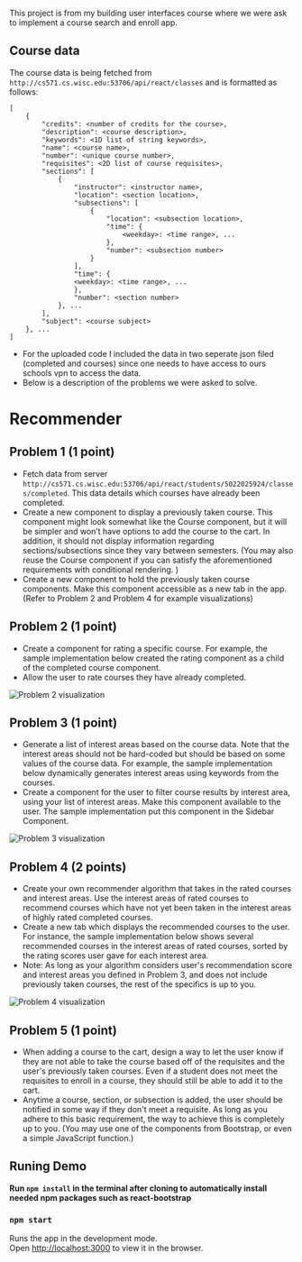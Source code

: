 

This project is from my building user interfaces course where we were ask to implement a course search and enroll app.

## Course data

The course data is being fetched from `http://cs571.cs.wisc.edu:53706/api/react/classes` and is formatted as follows:

```
[
    {
        "credits": <number of credits for the course>,
        "description": <course description>,
        "keywords": <1D list of string keywords>,
        "name": <course name>,
        "number": <unique course number>,
        "requisites": <2D list of course requisites>,
        "sections": [
            {
                "instructor": <instructor name>,
                "location": <section location>,
                "subsections": [
                    {
                        "location": <subsection location>,
                        "time": {
                            <weekday>: <time range>, ...
                        },
    					"number": <subsection number>
                    }
                ],
                "time": {
                <weekday>: <time range>, ...
                },
				"number": <section number>
            }, ...
        ],
        "subject": <course subject>
    }, ...
]
```

- For the uploaded code I included the data in two seperate json filed (completed and courses) since one needs to have access to ours schools vpn to access the data.
- Below is a description of the problems we were asked to solve.



# Recommender

## Problem 1 (1 point)

- Fetch data from server `http://cs571.cs.wisc.edu:53706/api/react/students/5022025924/classes/completed`. This data details which courses have already been completed.
- Create a new component to display a previously taken course. This component might look somewhat like the Course component, but it will be simpler and won’t have options to add the course to the cart. In addition, it should not display information regarding sections/subsections since they vary between semesters. (You may also reuse the Course component if you can satisfy the aforementioned requirements with conditional rendering. )
- Create a new component to hold the previously taken course components. Make this component accessible as a new tab in the app. (Refer to Problem 2 and Problem 4 for example visualizations)

## Problem 2 (1 point)

- Create a component for rating a specific course. For example, the sample implementation below created the rating component as a child of the completed course component.
- Allow the user to rate courses they have already completed.


![Problem 2 visualization](https://drive.google.com/uc?export=view&id=1543f5d7fxOj4kLfVg6R08dMU--UQro8g)

## Problem 3 (1 point)

- Generate a list of interest areas based on the course data. Note that the interest areas should not be hard-coded but should be based on some values of the course data. For example, the sample implementation below dynamically generates interest areas using keywords from the courses.
- Create a component for the user to filter course results by interest area, using your list of interest areas. Make this component available to the user. The sample implementation put this component in the Sidebar Component.

![Problem 3 visualization](https://drive.google.com/uc?export=view&id=1ClPka8GRXYejO5BUGpPmlIHGDmO-rIhF)

## Problem 4 (2 points)

- Create your own recommender algorithm that takes in the rated courses and interest areas. Use the interest areas of rated courses to recommend courses which have not yet been taken in the interest areas of highly rated completed courses.
- Create a new tab which displays the recommended courses to the user. For instance, the sample implementation below shows several recommended courses in the interest areas of rated courses, sorted by the rating scores user gave for each interest area.
- Note: As long as your algorithm considers user's recommendation score and interest areas you defined in Problem 3, and does not include previously taken courses, the rest of the specifics is up to you.


![Problem 4 visualization](https://drive.google.com/uc?export=view&id=1fjM6VEy118h3dwECWinCCE6AMfLBS1_h)

## Problem 5 (1 point)

- When adding a course to the cart, design a way to let the user know if they are not able to take the course based off of the requisites and the user's previously taken courses. Even if a student does not meet the requisites to enroll in a course, they should still be able to add it to the cart.
- Anytime a course, section, or subsection is added, the user should be notified in some way if they don't meet a requisite. As long as you adhere to this basic requirement, the way to achieve this is completely up to you. (You may use one of the components from Bootstrap, or even a simple JavaScript function.)


## Runing Demo
**Run `npm install` in the terminal after cloning to automatically install needed npm packages such as react-bootstrap**


### `npm start`

Runs the app in the development mode.<br>
Open [http://localhost:3000](http://localhost:3000) to view it in the browser.
